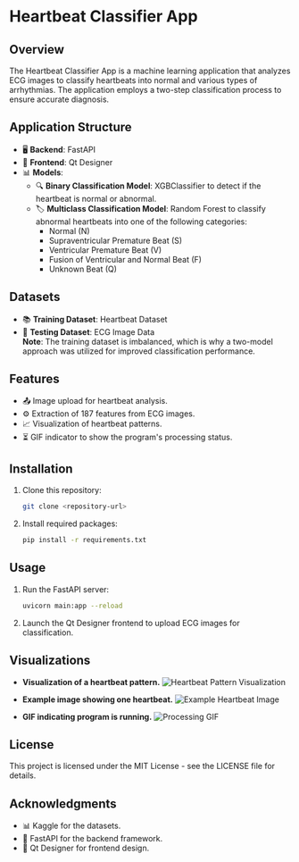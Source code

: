 # Heartbeat Classifier App

## Overview
The Heartbeat Classifier App is a machine learning application that analyzes ECG images to classify heartbeats into normal and various types of arrhythmias. The application employs a two-step classification process to ensure accurate diagnosis.

## Application Structure
- 🖥️ **Backend**: FastAPI
- 🎨 **Frontend**: Qt Designer
- 📊 **Models**:
  - 🔍 **Binary Classification Model**: XGBClassifier to detect if the heartbeat is normal or abnormal.
  - 🏷️ **Multiclass Classification Model**: Random Forest to classify abnormal heartbeats into one of the following categories:
    - Normal (N)
    - Supraventricular Premature Beat (S)
    - Ventricular Premature Beat (V)
    - Fusion of Ventricular and Normal Beat (F)
    - Unknown Beat (Q)

## Datasets
- 📚 **Training Dataset**: Heartbeat Dataset
- 🧪 **Testing Dataset**: ECG Image Data  
  **Note**: The training dataset is imbalanced, which is why a two-model approach was utilized for improved classification performance.

## Features
- 📤 Image upload for heartbeat analysis.
- ⚙️ Extraction of 187 features from ECG images.
- 📈 Visualization of heartbeat patterns.
- ⏳ GIF indicator to show the program's processing status.

## Installation
1. Clone this repository:
    ```bash
    git clone <repository-url>
    ```

2. Install required packages:
    ```bash
    pip install -r requirements.txt
    ```

## Usage
1. Run the FastAPI server:
    ```bash
    uvicorn main:app --reload
    ```

2. Launch the Qt Designer frontend to upload ECG images for classification.

## Visualizations
- **Visualization of a heartbeat pattern.**
  ![Heartbeat Pattern Visualization](path/to/heartbeat_pattern_image.png)

- **Example image showing one heartbeat.**
  ![Example Heartbeat Image](path/to/example_heartbeat_image.png)

- **GIF indicating program is running.**
  ![Processing GIF](path/to/processing.gif)

## License
This project is licensed under the MIT License - see the LICENSE file for details.

## Acknowledgments
- 📊 Kaggle for the datasets.
- 🚀 FastAPI for the backend framework.
- 🎨 Qt Designer for frontend design.
